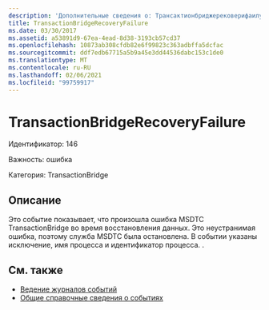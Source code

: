 ```yaml
---
description: 'Дополнительные сведения о: Трансактионбриджерековерифаилуре'
title: TransactionBridgeRecoveryFailure
ms.date: 03/30/2017
ms.assetid: a53891d9-67ea-4ead-8d38-3193cb57cd37
ms.openlocfilehash: 10873ab308cfdb82e6f99823c363adbffa5dcfac
ms.sourcegitcommit: ddf7edb67715a5b9a45e3dd44536dabc153c1de0
ms.translationtype: MT
ms.contentlocale: ru-RU
ms.lasthandoff: 02/06/2021
ms.locfileid: "99759917"
---
```

# <a name="transactionbridgerecoveryfailure"></a>TransactionBridgeRecoveryFailure

Идентификатор: 146  
  
 Важность: ошибка  
  
 Категория: TransactionBridge  
  
## <a name="description"></a>Описание  

 Это событие показывает, что произошла ошибка MSDTC TransactionBridge во время восстановления данных. Это неустранимая ошибка, поэтому служба MSDTC была остановлена. В событии указаны исключение, имя процесса и идентификатор процесса. .  
  
## <a name="see-also"></a>См. также

- [Ведение журналов событий](index.md)
- [Общие справочные сведения о событиях](events-general-reference.md)
